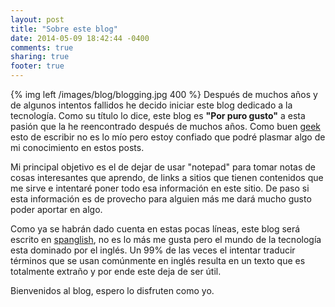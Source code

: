 ```yaml
---
layout: post
title: "Sobre este blog"
date: 2014-05-09 18:42:44 -0400
comments: true
sharing: true
footer: true
---
```

{% img left /images/blog/blogging.jpg 400 %}
Después de muchos años y de algunos intentos fallidos he decido iniciar este blog dedicado a la tecnología. Como su título lo dice, este blog es **"Por puro gusto"** a esta pasión que la he reencontrado después de muchos años. Como buen [geek](http://es.wikipedia.org/wiki/Geek) esto de escribir no es lo mío pero estoy confiado que podré plasmar algo de mi conocimiento en estos posts.

Mi principal objetivo es el de dejar de usar "notepad" para tomar notas de cosas interesantes que aprendo, de links a sitios que tienen contenidos que me sirve e intentaré poner todo esa información en este sitio. De paso si esta información es de provecho para alguien más me dará mucho gusto poder aportar en algo.

Como ya se habrán dado cuenta en estas pocas líneas, este blog será escrito en [spanglish](http://es.wikipedia.org/wiki/Spanglish), no es lo más me gusta pero el mundo de la tecnología esta dominado por el inglés. Un 99% de las veces el intentar traducir términos que se usan comúnmente en inglés resulta en un texto que es totalmente extraño y por ende este deja de ser útil.

Bienvenidos al blog, espero lo disfruten como yo.










